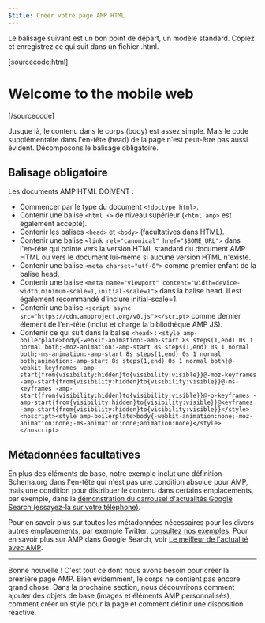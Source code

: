 ```yaml
---
$title: Créer votre page AMP HTML
---
```


Le balisage suivant est un bon point de départ, un modèle standard.
Copiez et enregistrez ce qui suit dans un fichier .html.

[sourcecode:html]

<!doctype html>
<html amp lang="en">
  <head>
    <meta charset="utf-8">
    <title>Hello, AMPs</title>
    <link rel="canonical" href="https://amp.dev/">
    <meta name="viewport" content="width=device-width,minimum-scale=1,initial-scale=1">
    <script type="application/ld+json">
      {
        "@context": "http://schema.org",
        "@type": "NewsArticle",
        "headline": "Open-source framework for publishing content",
        "datePublished": "2015-10-07T12:02:41Z",
        "image": [
          "logo.jpg"
        ]
      }
    </script>
    <style amp-boilerplate>body{-webkit-animation:-amp-start 8s steps(1,end) 0s 1 normal both;-moz-animation:-amp-start 8s steps(1,end) 0s 1 normal both;-ms-animation:-amp-start 8s steps(1,end) 0s 1 normal both;animation:-amp-start 8s steps(1,end) 0s 1 normal both}@-webkit-keyframes -amp-start{from{visibility:hidden}to{visibility:visible}}@-moz-keyframes -amp-start{from{visibility:hidden}to{visibility:visible}}@-ms-keyframes -amp-start{from{visibility:hidden}to{visibility:visible}}@-o-keyframes -amp-start{from{visibility:hidden}to{visibility:visible}}@keyframes -amp-start{from{visibility:hidden}to{visibility:visible}}</style><noscript><style amp-boilerplate>body{-webkit-animation:none;-moz-animation:none;-ms-animation:none;animation:none}</style></noscript>
    <script async src="https://cdn.ampproject.org/v0.js"></script>
  </head>
  <body>
    <h1>Welcome to the mobile web</h1>
  </body>
</html>
[/sourcecode]

Jusque là, le contenu dans le corps (body) est assez simple. Mais le code supplémentaire dans l'en-tête (head) de la page n'est peut-être pas aussi évident. Décomposons le balisage obligatoire.

## Balisage obligatoire

Les documents AMP HTML DOIVENT :

- Commencer par le type du document `<!doctype html>`.
- Contenir une balise `<html ⚡>` de niveau supérieur (`<html amp>` est également accepté).
- Contenir les balises `<head>` et `<body>` (facultatives dans HTML).
- Contenir une balise `<link rel="canonical" href="$SOME_URL">` dans l'en-tête qui pointe vers la version HTML standard du document AMP HTML ou vers le document lui-même si aucune version HTML n'existe.
- Contenir une balise `<meta charset="utf-8">` comme premier enfant de la balise head.
- Contenir une balise `<meta name="viewport" content="width=device-width,minimum-scale=1,initial-scale=1">` dans la balise head. Il est également recommandé d'inclure initial-scale=1.
- Contenir une balise `<script async src="https://cdn.ampproject.org/v0.js"></script>` comme dernier élément de l'en-tête (inclut et charge la bibliothèque AMP JS).
- Contenir ce qui suit dans la balise `<head>` :
  `<style amp-boilerplate>body{-webkit-animation:-amp-start 8s steps(1,end) 0s 1 normal both;-moz-animation:-amp-start 8s steps(1,end) 0s 1 normal both;-ms-animation:-amp-start 8s steps(1,end) 0s 1 normal both;animation:-amp-start 8s steps(1,end) 0s 1 normal both}@-webkit-keyframes -amp-start{from{visibility:hidden}to{visibility:visible}}@-moz-keyframes -amp-start{from{visibility:hidden}to{visibility:visible}}@-ms-keyframes -amp-start{from{visibility:hidden}to{visibility:visible}}@-o-keyframes -amp-start{from{visibility:hidden}to{visibility:visible}}@keyframes -amp-start{from{visibility:hidden}to{visibility:visible}}</style><noscript><style amp-boilerplate>body{-webkit-animation:none;-moz-animation:none;-ms-animation:none;animation:none}</style></noscript>`

## Métadonnées facultatives

En plus des éléments de base, notre exemple inclut une définition Schema.org dans l'en-tête qui n'est pas une condition absolue pour AMP, mais une condition pour distribuer le contenu dans certains emplacements, par exemple, dans la [démonstration du carrousel d'actualités Google Search (essayez-la sur votre téléphone)](https://g.co/ampdemo).

Pour en savoir plus sur toutes les métadonnées nécessaires pour les divers autres emplacements, par exemple Twitter, [consultez nos exemples](https://github.com/ampproject/amphtml/tree/master/examples/metadata-examples). Pour en savoir plus sur AMP dans Google Search, voir [Le meilleur de l'actualité avec AMP](https://developers.google.com/structured-data/carousels/top-stories).

<hr>

Bonne nouvelle ! C'est tout ce dont nous avons besoin pour créer la première page AMP. Bien évidemment, le corps ne contient pas encore grand chose. Dans la prochaine section, nous découvrirons comment ajouter des objets de base (images et éléments AMP personnalisés), comment créer un style pour la page et comment définir une disposition réactive.
